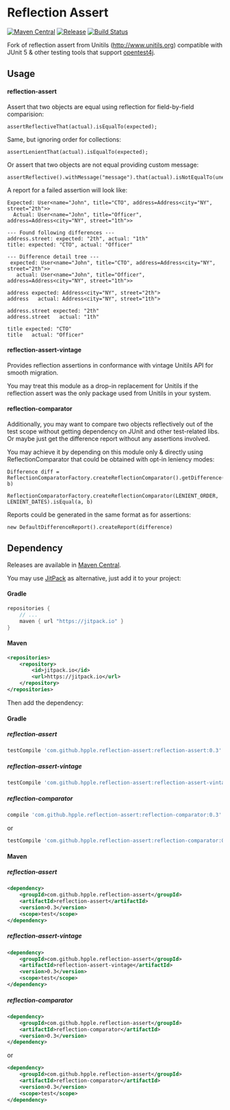 Reflection Assert
=======

[![Maven Central](https://img.shields.io/maven-central/v/com.github.hpple.reflection-assert/reflection-assert.svg)](https://maven-badges.herokuapp.com/maven-central/com.github.hpple.reflection-assert/reflection-assert/)
[![Release](https://jitpack.io/v/hpple/reflection-assert.svg)](https://jitpack.io/#hpple/reflection-assert)
[![Build Status](https://app.travis-ci.com/hpple/reflection-assert.svg?branch=master)](https://app.travis-ci.com/github/hpple/reflection-assert)

Fork of reflection assert from Unitils (http://www.unitils.org) compatible with JUnit 5 & other testing tools that support [opentest4j](https://github.com/ota4j-team/opentest4j).

Usage
----------------
#### reflection-assert
Assert that two objects are equal using reflection for field-by-field comparision:

```
assertReflectiveThat(actual).isEqualTo(expected);
```
Same, but ignoring order for collections:

```
assertLenientThat(actual).isEqualTo(expected);
```
Or assert that two objects are not equal providing custom message:
```
assertReflective().withMessage("message").that(actual).isNotEqualTo(unexpected);
```

A report for a failed assertion will look like:

```
Expected: User<name="John", title="CTO", address=Address<city="NY", street="2th">>
  Actual: User<name="John", title="Officer", address=Address<city="NY", street="1th">>

--- Found following differences ---
address.street: expected: "2th", actual: "1th"
title: expected: "CTO", actual: "Officer"

--- Difference detail tree ---
 expected: User<name="John", title="CTO", address=Address<city="NY", street="2th">>
   actual: User<name="John", title="Officer", address=Address<city="NY", street="1th">>

address expected: Address<city="NY", street="2th">
address   actual: Address<city="NY", street="1th">

address.street expected: "2th"
address.street   actual: "1th"

title expected: "CTO"
title   actual: "Officer"
```

#### reflection-assert-vintage
Provides reflection assertions in conformance with vintage Unitils API for smooth migration.

You may treat this module as a drop-in replacement for Unitils if the reflection assert was the only package used from Unitils in your system.

#### reflection-comparator
Additionally, you may want to compare two objects reflectively out of the test scope without getting dependency on JUnit and other test-related libs. 
Or maybe just get the difference report without any assertions involved.

You may achieve it by depending on this module only & directly using ReflectionComparator that could be obtained with opt-in leniency modes:
```
Difference diff = ReflectionComparatorFactory.createReflectionComparator().getDifference(a, b)
```
```
ReflectionComparatorFactory.createReflectionComparator(LENIENT_ORDER, LENIENT_DATES).isEqual(a, b)
```
Reports could be generated in the same format as for assertions:
```
new DefaultDifferenceReport().createReport(difference)
```  

Dependency
----------------
Releases are available in [Maven Central](https://repo1.maven.org/maven2/com/github/hpple/reflection-assert).

You may use [JitPack](https://jitpack.io/) as alternative, just add it to your project:

#### Gradle
```gradle
repositories {
    // ...
    maven { url "https://jitpack.io" }
}
```
#### Maven
```xml
<repositories>
    <repository>
        <id>jitpack.io</id>
        <url>https://jitpack.io</url>
    </repository>
</repositories>
```
Then add the dependency:

#### Gradle
##### reflection-assert
```gradle
testCompile 'com.github.hpple.reflection-assert:reflection-assert:0.3'
```
##### reflection-assert-vintage
```gradle
testCompile 'com.github.hpple.reflection-assert:reflection-assert-vintage:0.3'
```
##### reflection-comparator
```gradle
compile 'com.github.hpple.reflection-assert:reflection-comparator:0.3'
```
or
```gradle
testCompile 'com.github.hpple.reflection-assert:reflection-comparator:0.3'
```

#### Maven
##### reflection-assert
```xml
<dependency>
    <groupId>com.github.hpple.reflection-assert</groupId>
    <artifactId>reflection-assert</artifactId>
    <version>0.3</version>
    <scope>test</scope>
</dependency>
```
##### reflection-assert-vintage
```xml
<dependency>
    <groupId>com.github.hpple.reflection-assert</groupId>
    <artifactId>reflection-assert-vintage</artifactId>
    <version>0.3</version>
    <scope>test</scope>
</dependency>
```
##### reflection-comparator
```xml
<dependency>
    <groupId>com.github.hpple.reflection-assert</groupId>
    <artifactId>reflection-comparator</artifactId>
    <version>0.3</version>
</dependency>
```
or
```xml
<dependency>
    <groupId>com.github.hpple.reflection-assert</groupId>
    <artifactId>reflection-comparator</artifactId>
    <version>0.3</version>
    <scope>test</scope>
</dependency>
```
